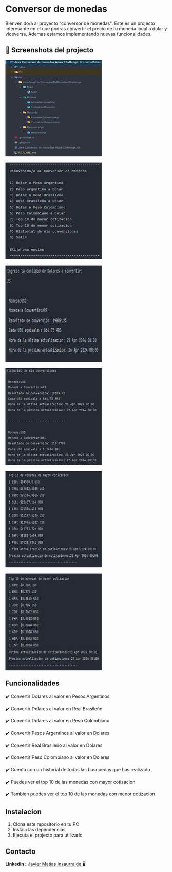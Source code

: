 # Conversor de monedas 

Bienvenido/a al proyecto "conversor de monedas".
Este es un projecto interesante en el que podras convertir el precio de tu moneda local a dolar y viceversa, Ademas estamos implementando nuevas funcionalidades.

## :camera_flash: Screenshots del projecto 
<div style="display: flex; flex-wrap: wrap; gap: 20px;">
<img alt="Projecto" height="300px" src="/src/Screenshots/Captura.JPG" width="300px"/>
<img alt="Menu" height="300px" src="/src/Screenshots/Menu.JPG" width="300px"/>
<img alt="Conversiones" height="300px" src="/src/Screenshots/Detalledelasconversiones.JPG" width="300px"/>
<img alt="Historial" height="300px" src="/src/Screenshots/Historialdeconversiones.JPG" width="300px"/>
<img alt="topMayor" height="300px" src="/src/Screenshots/topMayor.JPG" width="300px"/>
<img alt="topMenor" height="300px" src="/src/Screenshots/topMenor.JPG" width="300px"/>
</div>




##  Funcionalidades

:heavy_check_mark: Convertir Dolares al valor en Pesos Argentinos

:heavy_check_mark: Convertir Dolares al valor en Real Brasileño

:heavy_check_mark: Convertir Dolares al valor en Peso Colombiano

:heavy_check_mark: Convertir Pesos Argentinos al valor en Dolares

:heavy_check_mark: Convertir Real Brasileño al valor en Dolares

:heavy_check_mark: Convertir Peso Colombiano al valor en Dolares

:heavy_check_mark: Cuenta con un historial de todas las busquedas que has realizado

:heavy_check_mark: Puedes ver el top 10 de las monedas con mayor cotizacion

:heavy_check_mark: Tambien puedes ver el top 10 de las monedas con menor cotizacion

## Instalacion

1. Clona este repositorio en tu PC
2. Instala las dependencias
3. Ejecuta el projecto para utilizarlo
   


## Contacto

**LinkedIn :** [Javier Matias Insaurralde :desktop_computer:](https://www.linkedin.com/in/javier-matias-insaurralde-3aa783274/)
